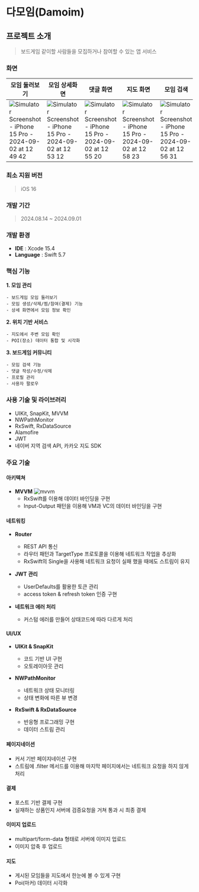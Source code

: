 # 다모임(Damoim)

## 프로젝트 소개
> 보드게임 같이할 사람들을 모집하거나 참여할 수 있는 앱 서비스

### 화면
| 모임 둘러보기 | 모임 상세화면 | 댓글 화면 | 지도 화면 | 모임 검색 | 프로필 화면 |
| --- | --- | --- | --- | --- | --- |
| ![Simulator Screenshot - iPhone 15 Pro - 2024-09-02 at 12 49 42](https://github.com/user-attachments/assets/581c693e-fc90-452a-83a9-39124b3db077) | ![Simulator Screenshot - iPhone 15 Pro - 2024-09-02 at 12 53 12](https://github.com/user-attachments/assets/f9cf5e0f-ec83-4268-ae47-3c84160d1248) | ![Simulator Screenshot - iPhone 15 Pro - 2024-09-02 at 12 55 20](https://github.com/user-attachments/assets/f2004e06-914b-4878-9c8a-1dac74ee0f7d) | ![Simulator Screenshot - iPhone 15 Pro - 2024-09-02 at 12 58 23](https://github.com/user-attachments/assets/09108b98-aad0-4351-9d96-eb77487aed09) | ![Simulator Screenshot - iPhone 15 Pro - 2024-09-02 at 12 56 31](https://github.com/user-attachments/assets/17e9a810-541a-4a8a-b018-e8d6c3e185ca) | ![Simulator Screenshot - iPhone 15 Pro - 2024-09-02 at 12 57 25](https://github.com/user-attachments/assets/99dbcd59-bf15-4802-812b-b34876b985f5) |

### 최소 지원 버전
> iOS 16

### 개발 기간
> 2024.08.14 ~ 2024.09.01

### 개발 환경
- **IDE** : Xcode 15.4
- **Language** : Swift 5.7

### 핵심 기능
**1. 모임 관리**

    - 보드게임 모임 둘러보기
    - 모임 생성/삭제/찜/참여(결제) 기능
    - 상세 화면에서 모임 정보 확인

**2. 위치 기반 서비스**

    - 지도에서 주변 모임 확인
    - POI(장소) 데이터 통합 및 시각화

**3. 보드게임 커뮤니티**

    - 모임 검색 기능
    - 댓글 작성/수정/삭제
    - 프로필 관리
    - 사용자 팔로우

### 사용 기술 및 라이브러리
- UIKit, SnapKit, MVVM
- NWPathMonitor
- RxSwift, RxDataSource
- Alamofire
- JWT
- 네이버 지역 검색 API, 카카오 지도 SDK

### 주요 기술
#### 아키텍쳐
- **MVVM**
![mvvm](https://github.com/user-attachments/assets/a585c0e8-2c06-4a77-83c6-f73606298034)
  - RxSwift를 이용해 데이터 바인딩을 구현
  - Input-Output 패턴을 이용해 VM과 VC의 데이터 바인딩을 구현

#### 네트워킹
- **Router**
  - REST API 통신
  - 라우터 패턴과 TargetType 프로토콜을 이용해 네트워크 작업을 추상화
  - RxSwift의 Single을 사용해 네트워크 요청이 실패 했을 때에도 스트림이 유지

- **JWT 관리**
  - UserDefaults를 활용한 토큰 관리
  - access token & refresh token 인증 구현

- **네트워크 에러 처리**
  - 커스텀 에러를 만들어 상태코드에 따라 다르게 처리

#### UI/UX
- **UIKit & SnapKit**
  - 코드 기반 UI 구현
  - 오토레이아웃 관리

- **NWPathMonitor**
  - 네트워크 상태 모니터링
  - 상태 변화에 따른 뷰 변경

- **RxSwift & RxDataSource**
  - 반응형 프로그래밍 구현
  - 데이터 스트림 관리

#### 페이지네이션
  - 커서 기반 페이지네이션 구현
  - 스트림에 .filter 메서드를 이용해 마지막 페이지에서는 네트워크 요청을 하지 않게 처리

#### 결제
  - 포스트 기반 결제 구현
  - 실재하는 상품인지 서버에 검증요청을 거쳐 통과 시 최종 결제

#### 이미지 업로드
  - multipart/form-data 형태로 서버에 이미지 업로드
  - 이미지 압축 후 업로드

#### 지도
  - 게시된 모임들을 지도에서 한눈에 볼 수 있게 구현
  - Poi(마커) 데이터 시각화


